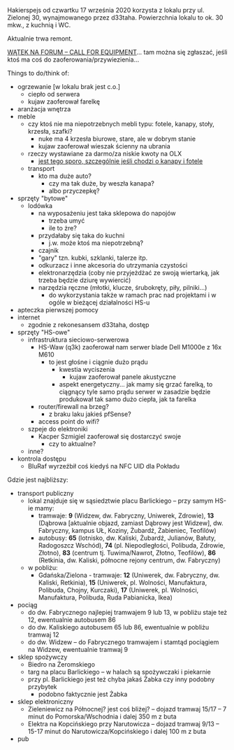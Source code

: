 Hakierspejs od czwartku 17 września 2020 korzysta z lokalu przy ul. Zielonej 30, wynajmowanego przez d33taha. Powierzchnia lokalu to ok. 30 mkw., z kuchnią i WC.

Aktualnie trwa remont.

[WĄTEK NA FORUM – CALL FOR EQUIPMENT](https://forum.hs-ldz.pl/t/call-for-equipment/81/4)... tam można się zgłaszać, jeśli ktoś ma coś do zaoferowania/przywiezienia...

Things to do/think of:
- ogrzewanie [w lokalu brak jest c.o.]
  - ciepło od serwera
  - kujaw zaoferował farelkę
- aranżacja wnętrza
- meble
  - czy ktoś nie ma niepotrzebnych mebli typu: fotele, kanapy, stoły, krzesła, szafki?
    - nuke ma 4 krzesła biurowe, stare, ale w dobrym stanie
    - kujaw zaoferował wieszak ścienny na ubrania
  - rzeczy wystawiane za darmo/za niskie kwoty na OLX
    - [jest tego sporo, szczególnie jeśli chodzi o kanapy i fotele](https://www.olx.pl/dom-ogrod/meble/lodz/?search[filter_float_price%3Ato]=10)
  - transport
    - kto ma duże auto?
      - czy ma tak duże, by weszła kanapa?
      - albo przyczepkę?
- sprzęty "bytowe"
  - lodówka
    - na wyposażeniu jest taka sklepowa do napojów
      - trzeba umyć
      - ile to żre?
    - przydałaby się taka do kuchni
      - j.w. może ktoś ma niepotrzebną?
    - czajnik
    - "gary" tzn. kubki, szklanki, talerze itp.
    - odkurzacz i inne akcesoria do utrzymania czystości
    - elektronarzędzia (coby nie przyjeżdżać ze swoją wiertarką, jak trzeba będzie dziurę wywiercić)
    - narzędzia ręczne (młotki, klucze, śrubokręty, piły, pilniki...)
      - do wykorzystania także w ramach prac nad projektami i w ogóle w bieżącej działalności HS-u
- apteczka pierwszej pomocy
- internet
  - zgodnie z rekonesansem d33taha, dostęp
- sprzęty "HS-owe"
  - infrastruktura sieciowo-serwerowa
    - HS-Waw (q3k) zaoferował nam serwer blade Dell M1000e z 16x M610
      - to jest głośne i ciągnie dużo prądu
        - kwestia wyciszenia
          - kujaw zaoferował panele akustyczne
        - aspekt energetyczny... jak mamy się grzać farelką, to ciągnący tyle samo prądu serwer w zasadzie będzie produkował tak samo dużo ciepła, jak ta farelka
    - router/firewall na brzeg?
      - z braku laku jakieś pfSense?
    - access point do wifi?
  - szpeje do elektroniki
    - Kacper Szmigiel zaoferował się dostarczyć swoje
      - czy to aktualne?
  - inne?
- kontrola dostępu
  - BluRaf wyrzeźbił coś kiedyś na NFC UID dla Pokładu

Gdzie jest najbliższy:
- transport publiczny
  - lokal znajduje się w sąsiedztwie placu Barlickiego – przy samym HS-ie mamy:
    - tramwaje: **9** (Widzew, dw. Fabryczny, Uniwerek, Zdrowie), **13** (Dąbrowa [aktualnie objazd, zamiast Dąbrowy jest Widzew], dw. Fabryczny, kampus UŁ, Koziny, Żubardź, Żabieniec, Teofilów)
    - autobusy: **65** (lotnisko, dw. Kaliski, Żubardź, Julianów, Bałuty, Radogoszcz Wschód), **74** (pl. Niepodległości, Polibuda, Zdrowie, Złotno), **83** (centrum tj. Tuwima/Nawrot, Złotno, Teofilów), **86** (Retkinia, dw. Kaliski, północne rejony centrum, dw. Fabryczny)
  - w pobliżu:
    - Gdańska/Zielona - tramwaje: **12** (Uniwerek, dw. Fabryczny, dw. Kaliski, Retkinia), **15** (Uniwerek, pl. Wolności, Manufaktura, Polibuda, Chojny, Kurczaki), **17** (Uniwerek, pl. Wolności, Manufaktura, Polibuda, Ruda Pabianicka, Ikea)
- pociąg
  - do dw. Fabrycznego najlepiej tramwajem 9 lub 13, w pobliżu staje też 12, ewentualnie autobusem 86
  - do dw. Kaliskiego autobusem 65 lub 86, ewentualnie w pobliżu tramwaj 12
  - do dw. Widzew – do Fabrycznego tramwajem i stamtąd pociągiem na Widzew, ewentualnie tramwaj 9
- sklep spożywczy
  - Biedro na Żeromskiego
  - targ na placu Barlickiego – w halach są spożywczaki i piekarnie
  - przy pl. Barlickiego jest też chyba jakaś Żabka czy inny podobny przybytek
    - podobno faktycznie jest Żabka
- sklep elektroniczny
  - Zieleniewicz na Północnej? jest coś bliżej? – dojazd tramwaj 15/17 – 7 minut do Pomorska/Wschodnia i dalej 350 m z buta
  - Elektra na Kopcińskiego przy Narutowicza – dojazd tramwaj 9/13 – 15-17 minut do Narutowicza/Kopcińskiego i dalej 100 m z buta
- pub
